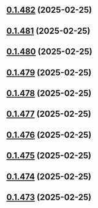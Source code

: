 ## [0.1.482](https://github.com/binary-braids/terraform-oracle/compare/v0.1.481...v0.1.482) (2025-02-25)



## [0.1.481](https://github.com/binary-braids/terraform-oracle/compare/v0.1.480...v0.1.481) (2025-02-25)



## [0.1.480](https://github.com/binary-braids/terraform-oracle/compare/v0.1.479...v0.1.480) (2025-02-25)



## [0.1.479](https://github.com/binary-braids/terraform-oracle/compare/v0.1.478...v0.1.479) (2025-02-25)



## [0.1.478](https://github.com/binary-braids/terraform-oracle/compare/v0.1.477...v0.1.478) (2025-02-25)



## [0.1.477](https://github.com/binary-braids/terraform-oracle/compare/v0.1.476...v0.1.477) (2025-02-25)



## [0.1.476](https://github.com/binary-braids/terraform-oracle/compare/v0.1.475...v0.1.476) (2025-02-25)



## [0.1.475](https://github.com/binary-braids/terraform-oracle/compare/v0.1.474...v0.1.475) (2025-02-25)



## [0.1.474](https://github.com/binary-braids/terraform-oracle/compare/v0.1.473...v0.1.474) (2025-02-25)



## [0.1.473](https://github.com/binary-braids/terraform-oracle/compare/v0.1.472...v0.1.473) (2025-02-25)



